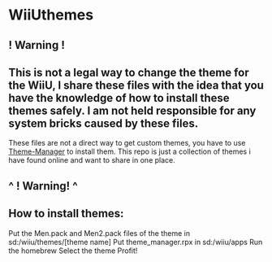 # WiiUthemes
## ! Warning ! 
## This is not a legal way to change the theme for the WiiU, I share these files with the idea that you have the knowledge of how to install these themes safely. I am not held responsible for any system bricks caused by these files.
These files are not a direct way to get custom themes, you have to use [Theme-Manager](https://github.com/Xpl0itU/theme-manager) to install them.
This repo is just a collection of themes i have found online and want to share in one place.
## ^ ! Warning! ^

## How to install themes:
Put the Men.pack and Men2.pack files of the theme in sd:/wiiu/themes/[theme name]
Put theme_manager.rpx in sd:/wiiu/apps
Run the homebrew
Select the theme
Profit!
